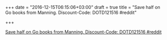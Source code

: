 +++
date = "2016-12-15T06:15:06+03:00"
draft = true
title = "Save half on Go books from Manning. Discount-Code: DOTD121516  #reddit"

+++

<p><a href="https://t.co/oVllmeHeDN">Save half on Go books from Manning. Discount-Code: DOTD121516  #reddit</a></p>
